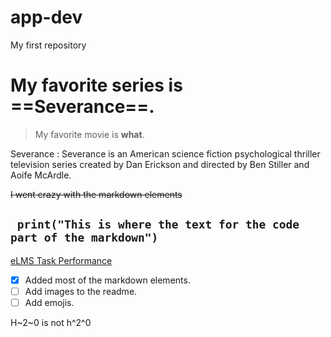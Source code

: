 # app-dev
My first repository

# My favorite series is ==Severance==.
> My favorite movie is **what**.

Severance
: Severance is an American science fiction psychological thriller television series created by Dan Erickson and directed by Ben Stiller and Aoife McArdle.

~~I went crazy with the markdown elements~~

` print("This is where the text for the code part of the markdown")`
---
[eLMS Task Performance](https://elms.sti.edu/student_freeform_assignment/show/40535170)

- [x] Added most of the markdown elements.
- [ ] Add images to the readme.
- [ ] Add emojis.

H~2~0 is not h^2^0

[^1]: That's all for this readme.
